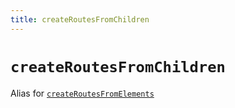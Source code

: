 ```yaml
---
title: createRoutesFromChildren
---
```


# `createRoutesFromChildren`

Alias for [`createRoutesFromElements`][createroutesfromelements]

[createroutesfromelements]: ./create-routes-from-elements.md

